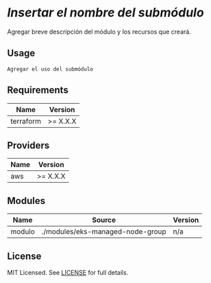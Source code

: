 # _Insertar el nombre del submódulo_
Agregar breve descripción del módulo y los recursos que creará.

## Usage

```hcl
Agregar el uso del submódulo
```
## Requirements

| Name      | Version  |
| --------- | -------- |
| terraform | >= X.X.X |

## Providers

| Name | Version  |
| ---- | -------- |
| aws  | >= X.X.X |

## Modules

| Name   | Source                           | Version |
| ------ | -------------------------------- | ------- |
| modulo | ./modules/eks-managed-node-group | n/a     |

## License

MIT Licensed. See [LICENSE](https://github.com/orion-global/terraform-module-template/tree/prod/LICENSE) for full details.